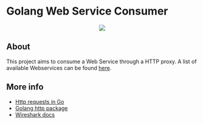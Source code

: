 # Golang Web Service Consumer

<p align="center">
<img src="https://documentation.alphasoftware.com/pages/Guides/Services/Web%20Service%20Clients/images/WebServicesSimple.jpg">
</p>

## About

This project aims to consume a Web Service through a HTTP proxy. A list of available Webservices can be found [here](https://documenter.getpostman.com/view/8854915/Szf26WHn#2627cd6c-1a73-4b51-9b9b-780789edbadc).

## More info

- [Http requests in Go](https://blog.logrocket.com/making-http-requests-in-go/)
- [Golang http package](https://pkg.go.dev/net/http)
- [Wireshark docs](https://www.wireshark.org/docs/)